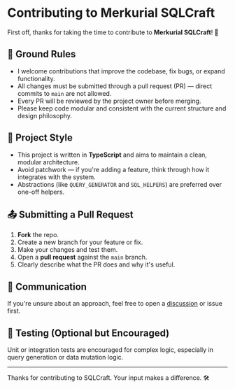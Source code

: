 # Contributing to Merkurial SQLCraft

First off, thanks for taking the time to contribute to **Merkurial SQLCraft**! 🚀

## 📌 Ground Rules

- I welcome contributions that improve the codebase, fix bugs, or expand functionality.
- All changes must be submitted through a pull request (PR) — direct commits to `main` are not allowed.
- Every PR will be reviewed by the project owner before merging.
- Please keep code modular and consistent with the current structure and design philosophy.

## 🧱 Project Style

- This project is written in **TypeScript** and aims to maintain a clean, modular architecture.
- Avoid patchwork — if you're adding a feature, think through how it integrates with the system.
- Abstractions (like `QUERY_GENERATOR` and `SQL_HELPERS`) are preferred over one-off helpers.

## 📤 Submitting a Pull Request

1. **Fork** the repo.
2. Create a new branch for your feature or fix.
3. Make your changes and test them.
4. Open a **pull request** against the `main` branch.
5. Clearly describe what the PR does and why it's useful.

## 💬 Communication

If you're unsure about an approach, feel free to open a [discussion](https://github.com/ArisenPhoenix/Merkurial-SQLCraft/discussions) or issue first.

## 🧪 Testing (Optional but Encouraged)

Unit or integration tests are encouraged for complex logic, especially in query generation or data mutation logic.

---

Thanks for contributing to SQLCraft. Your input makes a difference. 🛠️


